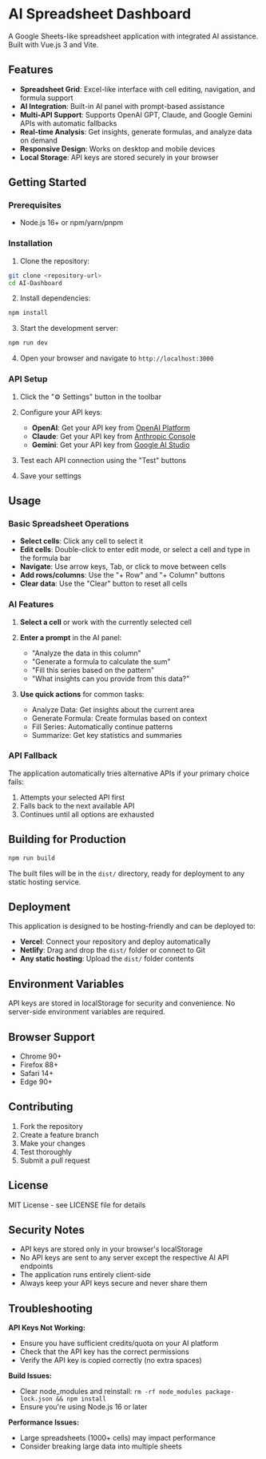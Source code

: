 # AI Spreadsheet Dashboard

A Google Sheets-like spreadsheet application with integrated AI assistance. Built with Vue.js 3 and Vite.

## Features

- **Spreadsheet Grid**: Excel-like interface with cell editing, navigation, and formula support
- **AI Integration**: Built-in AI panel with prompt-based assistance
- **Multi-API Support**: Supports OpenAI GPT, Claude, and Google Gemini APIs with automatic fallbacks
- **Real-time Analysis**: Get insights, generate formulas, and analyze data on demand
- **Responsive Design**: Works on desktop and mobile devices
- **Local Storage**: API keys are stored securely in your browser

## Getting Started

### Prerequisites

- Node.js 16+ or npm/yarn/pnpm

### Installation

1. Clone the repository:
```bash
git clone <repository-url>
cd AI-Dashboard
```

2. Install dependencies:
```bash
npm install
```

3. Start the development server:
```bash
npm run dev
```

4. Open your browser and navigate to `http://localhost:3000`

### API Setup

1. Click the "⚙️ Settings" button in the toolbar
2. Configure your API keys:
   - **OpenAI**: Get your API key from [OpenAI Platform](https://platform.openai.com/api-keys)
   - **Claude**: Get your API key from [Anthropic Console](https://console.anthropic.com/)
   - **Gemini**: Get your API key from [Google AI Studio](https://aistudio.google.com/app/apikey)

3. Test each API connection using the "Test" buttons
4. Save your settings

## Usage

### Basic Spreadsheet Operations

- **Select cells**: Click any cell to select it
- **Edit cells**: Double-click to enter edit mode, or select a cell and type in the formula bar
- **Navigate**: Use arrow keys, Tab, or click to move between cells
- **Add rows/columns**: Use the "+ Row" and "+ Column" buttons
- **Clear data**: Use the "Clear" button to reset all cells

### AI Features

1. **Select a cell** or work with the currently selected cell
2. **Enter a prompt** in the AI panel:
   - "Analyze the data in this column"
   - "Generate a formula to calculate the sum"
   - "Fill this series based on the pattern"
   - "What insights can you provide from this data?"

3. **Use quick actions** for common tasks:
   - Analyze Data: Get insights about the current area
   - Generate Formula: Create formulas based on context
   - Fill Series: Automatically continue patterns
   - Summarize: Get key statistics and summaries

### API Fallback

The application automatically tries alternative APIs if your primary choice fails:
1. Attempts your selected API first
2. Falls back to the next available API
3. Continues until all options are exhausted

## Building for Production

```bash
npm run build
```

The built files will be in the `dist/` directory, ready for deployment to any static hosting service.

## Deployment

This application is designed to be hosting-friendly and can be deployed to:

- **Vercel**: Connect your repository and deploy automatically
- **Netlify**: Drag and drop the `dist/` folder or connect to Git
- **Any static hosting**: Upload the `dist/` folder contents

## Environment Variables

API keys are stored in localStorage for security and convenience. No server-side environment variables are required.

## Browser Support

- Chrome 90+
- Firefox 88+
- Safari 14+
- Edge 90+

## Contributing

1. Fork the repository
2. Create a feature branch
3. Make your changes
4. Test thoroughly
5. Submit a pull request

## License

MIT License - see LICENSE file for details

## Security Notes

- API keys are stored only in your browser's localStorage
- No API keys are sent to any server except the respective AI API endpoints
- The application runs entirely client-side
- Always keep your API keys secure and never share them

## Troubleshooting

**API Keys Not Working:**
- Ensure you have sufficient credits/quota on your AI platform
- Check that the API key has the correct permissions
- Verify the API key is copied correctly (no extra spaces)

**Build Issues:**
- Clear node_modules and reinstall: `rm -rf node_modules package-lock.json && npm install`
- Ensure you're using Node.js 16 or later

**Performance Issues:**
- Large spreadsheets (1000+ cells) may impact performance
- Consider breaking large data into multiple sheets